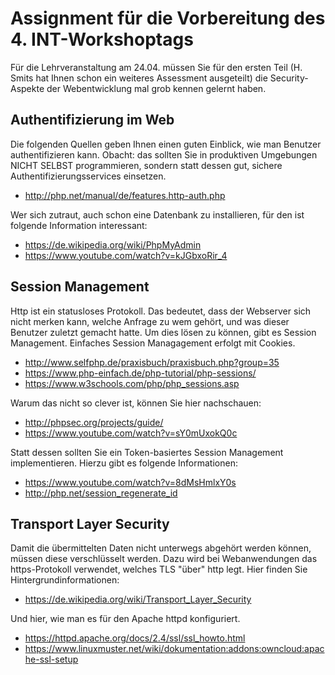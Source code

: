 # Assignment für die Vorbereitung des 4. INT-Workshoptags

Für die Lehrveranstaltung am 24.04. müssen Sie für den ersten Teil (H. Smits hat Ihnen schon ein weiteres Assessment ausgeteilt) die Security-Aspekte der Webentwicklung mal grob kennen gelernt haben. 

## Authentifizierung im Web

Die folgenden Quellen geben Ihnen einen guten Einblick, wie man Benutzer authentifizieren kann. Obacht: das sollten Sie in produktiven Umgebungen NICHT SELBST programmieren, sondern statt dessen gut, sichere Authentifizierungsservices einsetzen. 

* http://php.net/manual/de/features.http-auth.php

Wer sich zutraut, auch schon eine Datenbank zu installieren, für den ist folgende Information interessant:

* https://de.wikipedia.org/wiki/PhpMyAdmin
* https://www.youtube.com/watch?v=kJGbxoRir_4



## Session Management

Http ist ein statusloses Protokoll. Das bedeutet, dass der Webserver sich nicht merken kann, welche Anfrage zu wem gehört, und was dieser Benutzer zuletzt gemacht hatte. Um dies lösen zu können, gibt es Session Management. Einfaches Session Managagement erfolgt mit Cookies. 

* http://www.selfphp.de/praxisbuch/praxisbuch.php?group=35
* https://www.php-einfach.de/php-tutorial/php-sessions/
* https://www.w3schools.com/php/php_sessions.asp 

Warum das nicht so clever ist, können Sie hier nachschauen: 

* http://phpsec.org/projects/guide/
* https://www.youtube.com/watch?v=sY0mUxokQ0c

Statt dessen sollten Sie ein Token-basiertes Session Management implementieren. Hierzu gibt es folgende Informationen: 

* https://www.youtube.com/watch?v=8dMsHmlxY0s
* http://php.net/session_regenerate_id

## Transport Layer Security

Damit die übermittelten Daten nicht unterwegs abgehört werden können, müssen diese verschlüsselt werden. Dazu wird bei Webanwendungen das https-Protokoll verwendet, welches TLS "über" http legt. Hier finden Sie Hintergrundinformationen: 

* https://de.wikipedia.org/wiki/Transport_Layer_Security

Und hier, wie man es für den Apache httpd konfiguriert. 

* https://httpd.apache.org/docs/2.4/ssl/ssl_howto.html
* https://www.linuxmuster.net/wiki/dokumentation:addons:owncloud:apache-ssl-setup




